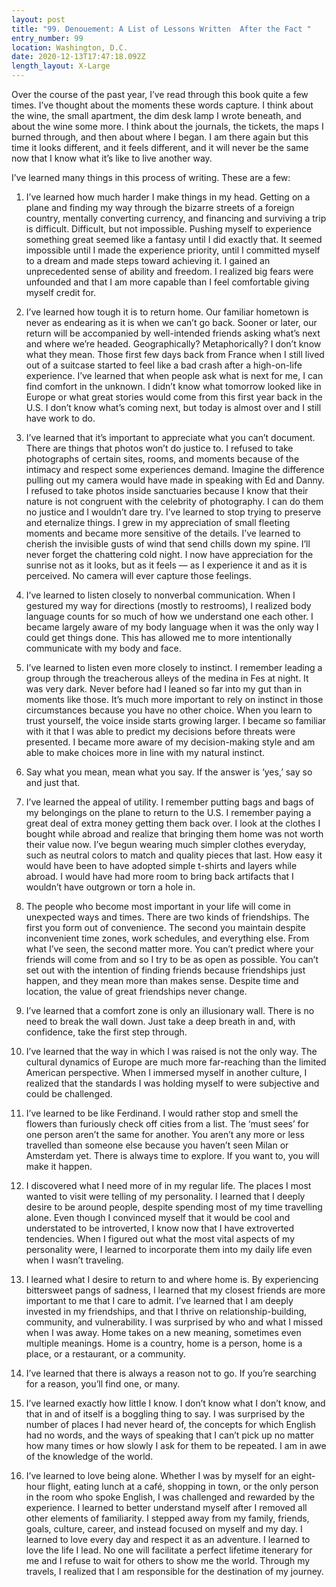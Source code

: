 ```yaml
---
layout: post
title: "99. Denouement: A List of Lessons Written  After the Fact "
entry_number: 99
location: Washington, D.C.
date: 2020-12-13T17:47:18.092Z
length_layout: X-Large
---
```

Over the course of the past year, I’ve read through this book quite a few times. I’ve thought about the moments these words capture. I think about the wine, the small apartment, the dim desk lamp I wrote beneath, and about the wine some more. I think about the journals, the tickets, the maps I burned through, and then about where I began. I am there again but this time it looks different, and it feels different, and it will never be the same now that I know what it’s like to live another way.

I’ve learned many things in this process of writing. These are a few: 

1. I’ve learned how much harder I make things in my head. Getting on a plane and finding my way through the bizarre streets of a foreign country, mentally converting currency, and financing and surviving a trip is difficult. Difficult, but not impossible. Pushing myself to experience something great seemed like a fantasy until I did exactly that. It seemed impossible until I made the experience priority, until I committed myself to a dream and made steps toward achieving it. I gained an unprecedented sense of ability and freedom. I realized big fears were unfounded and that I am more capable than I feel comfortable giving myself credit for.

2. I’ve learned how tough it is to return home. Our familiar hometown is never as endearing as it is when we can’t go back. Sooner or later, our return will be accompanied by well-intended friends asking what’s next and where we’re headed. Geographically? Metaphorically? I don’t know what they mean. Those first few days back from France when I still lived out of a suitcase started to feel like a bad crash after a high-on-life experience. I’ve learned that when people ask what is next for me, I can find comfort in the unknown. I didn’t know what tomorrow looked like in Europe or what great stories would come from this first year back in the U.S. I don’t know what’s coming next, but today is almost over and I still have work to do.

3. I’ve learned that it’s important to appreciate what you can’t document. There are things that photos won’t do justice to. I refused to take photographs of certain sites, rooms, and moments because of the intimacy and respect some experiences demand. Imagine the difference pulling out my camera would have made in speaking with Ed and Danny. I refused to take photos inside sanctuaries because I know that their nature is not congruent with the celebrity of photography. I can do them no justice and I wouldn’t dare try. I’ve learned to stop trying to preserve and eternalize things. I grew in my appreciation of small fleeting moments and became more sensitive of the details. I’ve learned to cherish the invisible gusts of wind that send chills down my spine. I’ll never forget the chattering cold night. I now have appreciation for the sunrise not as it looks, but as it feels — as I experience it and as it is perceived. No camera will ever capture those feelings.

4. I’ve learned to listen closely to nonverbal communication. When I gestured my way for directions (mostly to restrooms), I realized body language counts for so much of how we understand one each other. I became largely aware of my body language when it was the only way I could get things done. This has allowed me to more intentionally communicate with my body and face.

5. I’ve learned to listen even more closely to instinct. I remember leading a group through the treacherous alleys of the medina in Fes at night. It was very dark. Never before had I leaned so far into my gut than in moments like those. It’s much more important to rely on instinct in those circumstances because you have no other choice. When you learn to trust yourself, the voice inside starts growing larger. I became so familiar with it that I was able to predict my decisions before threats were presented. I became more aware of my decision-making style and am able to make choices more in line with my natural instinct.

6. Say what you mean, mean what you say. If the answer is ‘yes,’ say so and just that.

7. I’ve learned the appeal of utility. I remember putting bags and bags of my belongings on the plane to return to the U.S. I remember paying a great deal of extra money getting them back over. I look at the clothes I bought while abroad and realize that bringing them home was not worth their value now. I’ve begun wearing much simpler clothes everyday, such as neutral colors to match and quality pieces that last. How easy it would have been to have adopted simple t-shirts and layers while abroad. I would have had more room to bring back artifacts that I wouldn’t have outgrown or torn a hole in. 

8. The people who become most important in your life will come in unexpected ways and times. There are two kinds of friendships. The first you form out of convenience. The second you maintain despite inconvenient time zones, work schedules, and everything else. From what I’ve seen, the second matter more. You can’t predict where your friends will come from and so I try to be as open as possible. You can’t set out with the intention of finding friends because friendships just happen, and they mean more than makes sense. Despite time and location, the value of great friendships never change. 

9. I’ve learned that a comfort zone is only an illusionary wall. There is no need to break the wall down. Just take a deep breath in and, with confidence, take the first step through.

10. I’ve learned that the way in which I was raised is not the only way. The cultural dynamics of Europe are much more far-reaching than the limited American perspective. When I immersed myself in another culture, I realized that the standards I was holding myself to were subjective and could be challenged. 

11. I’ve learned to be like Ferdinand. I would rather stop and smell the flowers than furiously check off cities from a list. The ‘must sees’ for one person aren’t the same for another. You aren’t any more or less travelled than someone else because you haven’t seen Milan or Amsterdam yet. There is always time to explore. If you want to, you will make it happen.

12. I discovered what I need more of in my regular life. The places I most wanted to visit were telling of my personality. I learned that I deeply desire to be around people, despite spending most of my time travelling alone. Even though I convinced myself that it would be cool and understated to be introverted, I know now that I have extroverted tendencies. When I figured out what the most vital aspects of my personality were, I learned to incorporate them into my daily life even when I wasn’t traveling. 

13. I learned what I desire to return to and where home is. By experiencing bittersweet pangs of sadness, I learned that my closest friends are more important to me that I care to admit. I’ve learned that I am deeply invested in my friendships, and that I thrive on relationship-building, community, and vulnerability. I was surprised by who and what I missed when I was away. Home takes on a new meaning, sometimes even multiple meanings. Home is a country, home is a person, home is a place, or a restaurant, or a community.

14. I’ve learned that there is always a reason not to go. If you’re searching for a reason, you’ll find one, or many.

15. I’ve learned exactly how little I know. I don’t know what I don’t know, and that in and of itself is a boggling thing to say. I was surprised by the number of places I had never heard of, the concepts for which English had no words, and the ways of speaking that I can’t pick up no matter how many times or how slowly I ask for them to be repeated. I am in awe of the knowledge of the world.

16. I’ve learned to love being alone. Whether I was by myself for an eight-hour flight, eating lunch at a café, shopping in town, or the only person in the room who spoke English, I was challenged and rewarded by the experience. I learned to better understand myself after I removed all other elements of familiarity. I stepped away from my family, friends, goals, culture, career, and instead focused on myself and my day. I learned to love every day and respect it as an adventure. 
I learned to love the life I lead. No one will facilitate a perfect lifetime itenerary for me and I refuse to wait for others to show me the world. Through my travels, I realized that I am responsible for the destination of my journey.